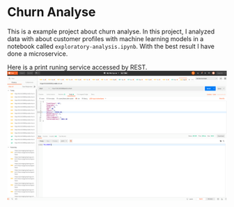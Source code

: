 # Churn Analyse

This is a example project about churn analyse.
In this project, I analyzed data with about customer profiles with machine learning models in a notebook called `exploratory-analysis.ipynb`.
With the best result I have done a microservice.

Here is a print runing service accessed by REST.
![](churn.png)
